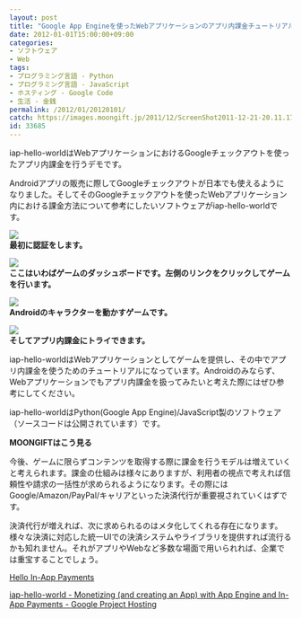 ```yaml
---
layout: post
title: "Google App Engineを使ったWebアプリケーションのアプリ内課金チュートリアル「iap-hello-world」"
date: 2012-01-01T15:00:00+09:00
categories:
- ソフトウェア
- Web
tags: 
- プログラミング言語 - Python
- プログラミング言語 - JavaScript
- ホスティング - Google Code
- 生活 - 金銭
permalink: /2012/01/20120101/
catch: https://images.moongift.jp/2011/12/ScreenShot2011-12-21-20.11.17_thumb.png
id: 33685
---
```

iap-hello-worldはWebアプリケーションにおけるGoogleチェックアウトを使ったアプリ内課金を行うデモです。

  

Androidアプリの販売に際してGoogleチェックアウトが日本でも使えるようになりました。そしてそのGoogleチェックアウトを使ったWebアプリケーション内における課金方法について参考にしたいソフトウェアがiap-hello-worldです。

  

[![](https://images.moongift.jp/2011/12/ScreenShot2011-12-21-20.10.38_thumb.png)](https://images.moongift.jp/2011/12/ea0a73a83492d911701e0f2cd640af93.png)  
**最初に認証をします。**

  

[![](https://images.moongift.jp/2011/12/ScreenShot2011-12-21-20.10.59_thumb.png)](https://images.moongift.jp/2011/12/5fbecdf72631aaf9c9d5b3f6b13a42aa.png)  
**ここはいわばゲームのダッシュボードです。左側のリンクをクリックしてゲームを行います。**

  

[![](https://images.moongift.jp/2011/12/ScreenShot2011-12-21-20.11.17_thumb.png)](https://images.moongift.jp/2011/12/039bb2b72e115689c6cad75f57f178ca.png)  
**Androidのキャラクターを動かすゲームです。**

  

[![](https://images.moongift.jp/2011/12/ScreenShot2011-12-21-20.13.39_thumb.png)](https://images.moongift.jp/2011/12/883452cf6caeb9d96f38d1a264ed37ed.png)  
**そしてアプリ内課金にトライできます。**

  

iap-hello-worldはWebアプリケーションとしてゲームを提供し、その中でアプリ内課金を使うためのチュートリアルになっています。Androidのみならず、Webアプリケーションでもアプリ内課金を扱ってみたいと考えた際にはぜひ参考にしてください。

  
<!--more-->  

iap-hello-worldはPython(Google App Engine)/JavaScript製のソフトウェア（ソースコードは公開されています）です。

  
  
  

**MOONGIFTはこう見る**

  

今後、ゲームに限らずコンテンツを取得する際に課金を行うモデルは増えていくと考えられます。課金の仕組みは様々にありますが、利用者の視点で考えれば信頼性や請求の一括性が求められるようになります。その際にはGoogle/Amazon/PayPal/キャリアといった決済代行が重要視されていくはずです。

  

決済代行が増えれば、次に求められるのはメタ化してくれる存在になります。様々な決済に対応した統一UIでの決済システムやライブラリを提供すれば流行るかも知れません。それがアプリやWebなど多数な場面で用いられれば、企業では重宝することでしょう。

  

[Hello In-App Payments](http://iap-hello-world.appspot.com/)

  

[iap-hello-world - Monetizing (and creating an App) with App Engine and In-App Payments - Google Project Hosting](http://code.google.com/p/iap-hello-world/)

